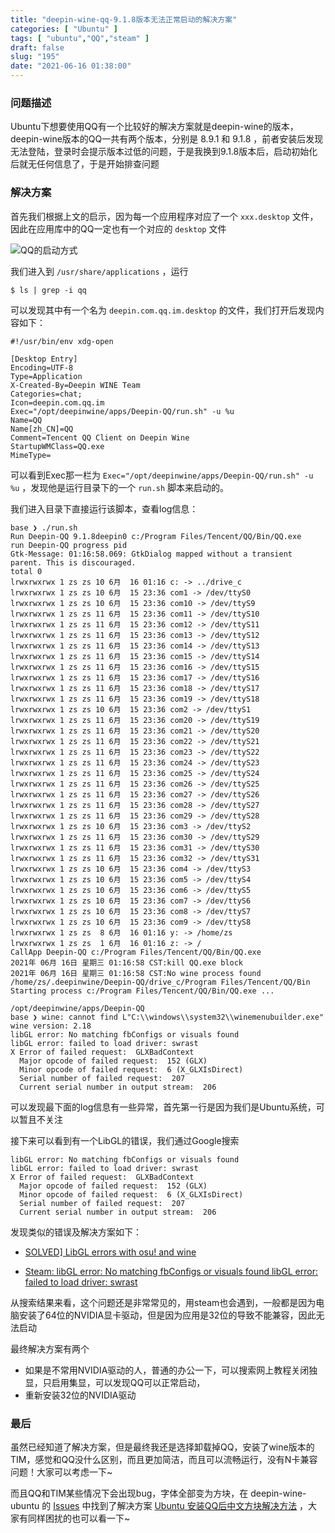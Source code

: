 ```yaml
---
title: "deepin-wine-qq-9.1.8版本无法正常启动的解决方案"
categories: [ "Ubuntu" ]
tags: [ "ubuntu","QQ","steam" ]
draft: false
slug: "195"
date: "2021-06-16 01:38:00"
---
```


### 问题描述

​Ubuntu下想要使用QQ有一个比较好的解决方案就是deepin-wine的版本，deepin-wine版本的QQ一共有两个版本，分别是 8.9.1 和 9.1.8 ，前者安装后发现无法登陆，登录时会提示版本过低的问题，于是我换到9.1.8版本后，启动初始化后就无任何信息了，于是开始排查问题



### 解决方案

​首先我们根据上文的启示，因为每一个应用程序对应了一个 `xxx.desktop` 文件，因此在应用库中的QQ一定也有一个对应的 `desktop` 文件

![QQ的启动方式][1]

​我们进入到 `/usr/share/applications` ，运行 

```shell
$ ls | grep -i qq
```

​可以发现其中有一个名为 `deepin.com.qq.im.desktop` 的文件，我们打开后发现内容如下：

```shell
#!/usr/bin/env xdg-open

[Desktop Entry]
Encoding=UTF-8
Type=Application
X-Created-By=Deepin WINE Team
Categories=chat;
Icon=deepin.com.qq.im
Exec="/opt/deepinwine/apps/Deepin-QQ/run.sh" -u %u
Name=QQ
Name[zh_CN]=QQ
Comment=Tencent QQ Client on Deepin Wine
StartupWMClass=QQ.exe
MimeType=
```

​可以看到Exec那一栏为 `Exec="/opt/deepinwine/apps/Deepin-QQ/run.sh" -u %u` ，发现他是运行目录下的一个 `run.sh`  脚本来启动的。

​我们进入目录下直接运行该脚本，查看log信息：

```shell
base ❯ ./run.sh                   
Run Deepin-QQ 9.1.8deepin0 c:/Program Files/Tencent/QQ/Bin/QQ.exe
run Deepin-QQ progress pid 
Gtk-Message: 01:16:58.069: GtkDialog mapped without a transient parent. This is discouraged.
total 0
lrwxrwxrwx 1 zs zs 10 6月  16 01:16 c: -> ../drive_c
lrwxrwxrwx 1 zs zs 10 6月  15 23:36 com1 -> /dev/ttyS0
lrwxrwxrwx 1 zs zs 10 6月  15 23:36 com10 -> /dev/ttyS9
lrwxrwxrwx 1 zs zs 11 6月  15 23:36 com11 -> /dev/ttyS10
lrwxrwxrwx 1 zs zs 11 6月  15 23:36 com12 -> /dev/ttyS11
lrwxrwxrwx 1 zs zs 11 6月  15 23:36 com13 -> /dev/ttyS12
lrwxrwxrwx 1 zs zs 11 6月  15 23:36 com14 -> /dev/ttyS13
lrwxrwxrwx 1 zs zs 11 6月  15 23:36 com15 -> /dev/ttyS14
lrwxrwxrwx 1 zs zs 11 6月  15 23:36 com16 -> /dev/ttyS15
lrwxrwxrwx 1 zs zs 11 6月  15 23:36 com17 -> /dev/ttyS16
lrwxrwxrwx 1 zs zs 11 6月  15 23:36 com18 -> /dev/ttyS17
lrwxrwxrwx 1 zs zs 11 6月  15 23:36 com19 -> /dev/ttyS18
lrwxrwxrwx 1 zs zs 10 6月  15 23:36 com2 -> /dev/ttyS1
lrwxrwxrwx 1 zs zs 11 6月  15 23:36 com20 -> /dev/ttyS19
lrwxrwxrwx 1 zs zs 11 6月  15 23:36 com21 -> /dev/ttyS20
lrwxrwxrwx 1 zs zs 11 6月  15 23:36 com22 -> /dev/ttyS21
lrwxrwxrwx 1 zs zs 11 6月  15 23:36 com23 -> /dev/ttyS22
lrwxrwxrwx 1 zs zs 11 6月  15 23:36 com24 -> /dev/ttyS23
lrwxrwxrwx 1 zs zs 11 6月  15 23:36 com25 -> /dev/ttyS24
lrwxrwxrwx 1 zs zs 11 6月  15 23:36 com26 -> /dev/ttyS25
lrwxrwxrwx 1 zs zs 11 6月  15 23:36 com27 -> /dev/ttyS26
lrwxrwxrwx 1 zs zs 11 6月  15 23:36 com28 -> /dev/ttyS27
lrwxrwxrwx 1 zs zs 11 6月  15 23:36 com29 -> /dev/ttyS28
lrwxrwxrwx 1 zs zs 10 6月  15 23:36 com3 -> /dev/ttyS2
lrwxrwxrwx 1 zs zs 11 6月  15 23:36 com30 -> /dev/ttyS29
lrwxrwxrwx 1 zs zs 11 6月  15 23:36 com31 -> /dev/ttyS30
lrwxrwxrwx 1 zs zs 11 6月  15 23:36 com32 -> /dev/ttyS31
lrwxrwxrwx 1 zs zs 10 6月  15 23:36 com4 -> /dev/ttyS3
lrwxrwxrwx 1 zs zs 10 6月  15 23:36 com5 -> /dev/ttyS4
lrwxrwxrwx 1 zs zs 10 6月  15 23:36 com6 -> /dev/ttyS5
lrwxrwxrwx 1 zs zs 10 6月  15 23:36 com7 -> /dev/ttyS6
lrwxrwxrwx 1 zs zs 10 6月  15 23:36 com8 -> /dev/ttyS7
lrwxrwxrwx 1 zs zs 10 6月  15 23:36 com9 -> /dev/ttyS8
lrwxrwxrwx 1 zs zs  8 6月  16 01:16 y: -> /home/zs
lrwxrwxrwx 1 zs zs  1 6月  16 01:16 z: -> /
CallApp Deepin-QQ c:/Program Files/Tencent/QQ/Bin/QQ.exe
2021年 06月 16日 星期三 01:16:58 CST:kill QQ.exe block
2021年 06月 16日 星期三 01:16:58 CST:No wine process found
/home/zs/.deepinwine/Deepin-QQ/drive_c/Program Files/Tencent/QQ/Bin
Starting process c:/Program Files/Tencent/QQ/Bin/QQ.exe ...

/opt/deepinwine/apps/Deepin-QQ
base ❯ wine: cannot find L"C:\\windows\\system32\\winemenubuilder.exe"
wine version: 2.18
libGL error: No matching fbConfigs or visuals found
libGL error: failed to load driver: swrast
X Error of failed request:  GLXBadContext
  Major opcode of failed request:  152 (GLX)
  Minor opcode of failed request:  6 (X_GLXIsDirect)
  Serial number of failed request:  207
  Current serial number in output stream:  206
```

​可以发现最下面的log信息有一些异常，首先第一行是因为我们是Ubuntu系统，可以暂且不关注

​接下来可以看到有一个LibGL的错误，我们通过Google搜索

```shell
libGL error: No matching fbConfigs or visuals found
libGL error: failed to load driver: swrast
X Error of failed request:  GLXBadContext
  Major opcode of failed request:  152 (GLX)
  Minor opcode of failed request:  6 (X_GLXIsDirect)
  Serial number of failed request:  207
  Current serial number in output stream:  206
```

​发现类似的错误及解决方案如下：

+ [SOLVED\] LibGL errors with osu! and wine](https://bbs.archlinux.org/viewtopic.php?id=255385)

+ [Steam: libGL error: No matching fbConfigs or visuals found libGL error: failed to load driver: swrast](https://askubuntu.com/questions/834254/steam-libgl-error-no-matching-fbconfigs-or-visuals-found-libgl-error-failed-t)

​从搜索结果来看，这个问题还是非常常见的，用steam也会遇到，一般都是因为电脑安装了64位的NVIDIA显卡驱动，但是因为应用是32位的导致不能兼容，因此无法启动

​最终解决方案有两个

+ 如果是不常用NVIDIA驱动的人，普通的办公一下，可以搜索网上教程关闭独显，只启用集显，可以发现QQ可以正常启动，
+ 重新安装32位的NVIDIA驱动



### 最后

虽然已经知道了解决方案，但是最终我还是选择卸载掉QQ，安装了wine版本的TIM，感觉和QQ没什么区别，而且更加简洁，而且可以流畅运行，没有N卡兼容问题！大家可以考虑一下~

而且QQ和TIM某些情况下会出现bug，字体全部变为方块，在 deepin-wine-ubuntu 的 [Issues](https://github.com/wszqkzqk/deepin-wine-ubuntu/issues) 中找到了解决方案 [Ubuntu 安装QQ后中文方块解决方法](https://github.com/wszqkzqk/deepin-wine-ubuntu/issues/253) ，大家有同样困扰的也可以看一下~


[1]: https://blog.zzsqwq.cn/usr/uploads/2021/06/75817321.png